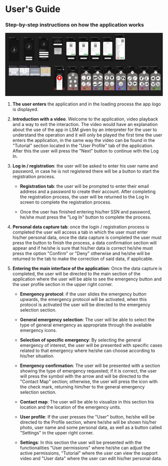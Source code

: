 # User's Guide 

### Step-by-step instructions on how the application works 

<p align="center">
  <img src="/Assets/medium-fidelity model.jpeg">
</p>

1. **The user enters** the application and in the loading process the app logo is displayed. 

2. **Introduction with a video**. Welcome to the application, video playback and a way to exit the interaction. The video would have an explanation about the use of the app in LSM given by an interpreter for the user to understand the operation and it will only be played the first time the user enters the application, in the same way the video can be found in the "Tutorial" section located in the "User Profile" tab of the application. After this the user will press the "Next" button to continue with the Log In. 

3. **Log in / registration**: the user will be asked to enter his user name and password, in case he is not registered there will be a button to start the registration process.

	- **Registration tab**: the user will be prompted to enter their email address and a password to create their account. After completing the registration process, the user will be returned to the Log In screen to complete the registration process.

	- Once the user has finished entering his/her SSN and password, he/she must press the "Log In" button to complete the process. 

4. **Personal data capture tab**: once the login / registration process is completed the user will access a tab in which the user must enter his/her personal data, once the data capture is completed the user must press the button to finish the process, a data confirmation section will appear and if he/she is sure that his/her data is correct he/she must press the option "Confirm" or "Deny" otherwise and he/she will be returned to the tab to make the correction of said data, if applicable.  

5. **Entering the main interface of the application**: Once the data capture is completed, the user will be directed to the main section of the application where the user will be able to see the emergency button and the user profile section in the upper right corner. 

	- **Emergency protocol**: if the user slides the emergency button upwards, the emergency protocol will be activated, when this protocol is activated the user will be directed to the emergency selection section. 

	- **General emergency selection**: The user will be able to select the type of general emergency as appropriate through the available emergency icons. 

	- **Selection of specific emergency**: By selecting the general emergency of interest, the user will be presented with specific cases related to that emergency where he/she can choose according to his/her situation.

	- **Emergency confirmation**: The user will be presented with a section showing the type of emergency requested; if it is correct, the user will press the symbol with the arrow and will be directed to the "Contact Map" section; otherwise, the user will press the icon with the check mark, returning him/her to the general emergency selection section.

	- **Contact map**: The user will be able to visualize in this section his location and the location of the emergency units.

	- **User profile**: If the user presses the "User" button, he/she will be directed to the Profile section, where he/she will be shown his/her photo, user name and some personal data, as well as a button called "Settings" in the upper right corner.

	- **Settings**: In this section the user will be presented with the functionalities "User permissions" where he/she can adjust the active permissions, "Tutorial" where the user can view the support video and "User data" where the user can edit his/her personal data.
